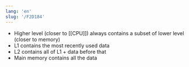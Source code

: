 ```yaml
---
lang: 'en'
slug: '/F2D184'
---
```


- Higher level (closer to [[CPU]]) always contains a subset of lower level (closer to memory)
- L1 contains the most recently used data
- L2 contains all of L1 + data before that
- Main memory contains all the data
